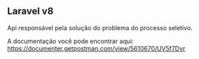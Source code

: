 ## Laravel v8
Api responsável pela solução do problema do processo seletivo.

A documentação você pode encontrar aqui: https://documenter.getpostman.com/view/5610670/UV5f7Dvr